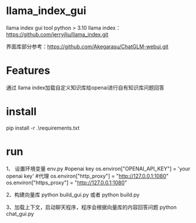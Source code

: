 # llama_index_gui
llama index gui tool
python > 3.10
llama index：https://github.com/jerryjliu/llama_index.git

界面库部分参考：https://github.com/Akegarasu/ChatGLM-webui.git

# Features
通过 llama index加载自定义知识库给openai进行自有知识库问题回答

# install
pip install -r .\requirements.txt

# run
1、
设置环境变量 env.py
    #openai key
    os.environ["OPENAI_API_KEY"] = 'your openai key'
    #代理
    os.environ["http_proxy"] = "http://127.0.0.1:1080"
    os.environ["https_proxy"] = "http://127.0.0.1:1080"

2、构建向量库
python  build_gui.py
或者
python  build.py

3、加载上下文，启动聊天程序，程序会根据向量库的内容回答问题
python  chat_gui.py
